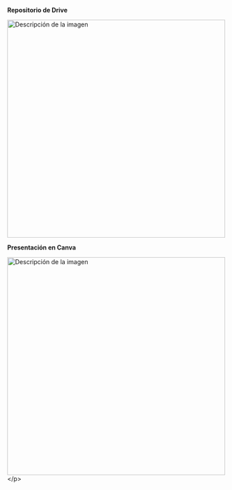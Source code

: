 **Repositorio de Drive** </p>
[<img src="https://github.com/user-attachments/assets/0d8af506-9c72-49c5-8e1a-22b1b0966791" alt="Descripción de la imagen" width="500" align="center"/>
](https://drive.google.com/drive/u/0/folders/1-83A6KA4iAWpChV25BayLei4rN7RB-2i) </p>


**Presentación en Canva**</p>
[<img src="https://github.com/user-attachments/assets/d3b5d993-ad6a-4a86-937f-1a8b99d47e35" alt="Descripción de la imagen" width="500" align="center"/>
]([https://drive.google.com/drive/u/0/folders/1-83A6KA4iAWpChV25BayLei4rN7RB-2i](https://www.canva.com/design/DAGYYAslmwk/j55qi5WdUKxTPGSACXnWNA/edit?utm_content=DAGYYAslmwk&utm_campaign=designshare&utm_medium=link2&utm_source=sharebutton)) </p>
